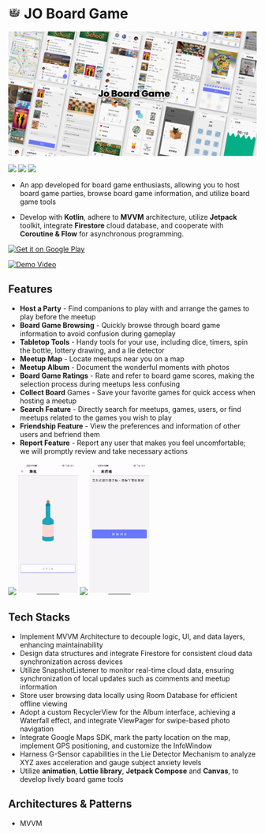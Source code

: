 # <img width="5%" src="art/jo_circle.png"/> JO Board Game

[<img src="art/cover.png"/>](art/cover.png) 

[<img src="https://img.shields.io/badge/version-v1.2.0-blue"/>](https://img.shields.io/badge/version-v1.1.0-blue) 
[<img src = "https://img.shields.io/badge/platform-Android-brightgreen"/>](https://img.shields.io/badge/platform-Android-brightgreen) 
[<img src="https://img.shields.io/badge/kotlin-Language-blue"/>](https://img.shields.io/badge/kotlin-Language-blue)




 
- An app developed for board game enthusiasts, allowing you to host board game parties, browse board game information, and utilize board game tools
  
- Develop with **Kotlin**, adhere to **MVVM** architecture, utilize **Jetpack** toolkit, integrate **Firestore** cloud database, and cooperate with **Coroutine & Flow** for asynchronous programming.
  
 <a href='https://play.google.com/store/apps/details?id=com.kappstudio.joboardgame&pcampaignid=pcampaignidMKT-Other-global-all-co-prtnr-py-PartBadge-Mar2515-1' ><img alt='Get it on Google Play' src='https://play.google.com/intl/en_us/badges/static/images/badges/en_badge_web_generic.png'  width="250" height="100" /></a>
  
  <a href='https://youtu.be/F4pF40-fW-g' ><img alt='Demo Video' src='https://firebasestorage.googleapis.com/v0/b/publisher-77e03.appspot.com/o/jodemoyt.PNG?alt=media&token=0eb17c39-e111-4d2a-a583-d7e9f0cf9ba7' /></a>

 
## Features
* **Host a Party** - Find companions to play with and arrange the games to play before the meetup
* **Board Game Browsing** - Quickly browse through board game information to avoid confusion during gameplay
* **Tabletop Tools** - Handy tools for your use, including dice, timers, spin the bottle, lottery drawing, and a lie detector
* **Meetup Map** - Locate meetups near you on a map
* **Meetup Album** - Document the wonderful moments with photos
* **Board Game Ratings** - Rate and refer to board game scores, making the selection process during meetups less confusing
* **Collect Board** Games - Save your favorite games for quick access when hosting a meetup
* **Search Feature** - Directly search for meetups, games, users, or find meetups related to the games you wish to play
* **Friendship Feature** - View the preferences and information of other users and befriend them
* **Report Feature** - Report any user that makes you feel uncomfortable; we will promptly review and take necessary actions
 

<img src='art/dice.gif' width='24%'/>  <img src = 'art/bottle.gif' width='24%'/>  <img src='art/timer.gif' width='24%'/>  <img src ='art/polygraph.gif' width='24%'/>

## Tech Stacks
* Implement MVVM Architecture to decouple logic, UI, and data layers, enhancing maintainability
* Design data structures and integrate Firestore for consistent cloud data synchronization across devices
* Utilize SnapshotListener to monitor real-time cloud data, ensuring synchronization of local updates such as comments and meetup information
* Store user browsing data locally using Room Database for efficient offline viewing
* Adopt a custom RecyclerView for the Album interface, achieving a Waterfall effect, and integrate ViewPager for swipe-based photo navigation
* Integrate Google Maps SDK, mark the party location on the map, implement GPS positioning, and customize the InfoWindow
* Harness G-Sensor capabilities in the Lie Detector Mechanism to analyze XYZ axes acceleration and gauge subject anxiety levels
* Utilize **animation**, **Lottie library**, **Jetpack Compose** and **Canvas**, to develop lively board game tools

## Architectures & Patterns

- MVVM
